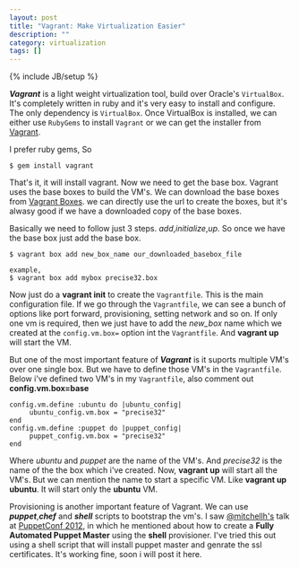 ```yaml
---
layout: post
title: "Vagrant: Make Virtualization Easier"
description: ""
category: virtualization 
tags: []
---
```

{% include JB/setup %}

***Vagrant*** is a light weight virtualization tool, build over Oracle's `VirtualBox`. It's completely written in ruby and it's very easy to install and configure. The only dependency is `VirtualBox`. Once VirtualBox is installed, we can either use `RubyGems` to install `Vagrant` or we can get the installer from [Vagrant](http://downloads.vagrantup.com/). 

I prefer ruby gems, So

	$ gem install vagrant

That's it, it will install vagrant. Now we need to get the base box. Vagrant uses the base boxes to build the VM's. We can download the base boxes from [Vagrant Boxes](http://www.vagrantbox.es/). we can directly use the url to create the boxes, but it's alwasy good if we have a downloaded copy of the base boxes.

Basically we need to follow just 3 steps. *add*,*initialize*,*up*. So once we have the base box just add the base box.

	$ vagrant box add new_box_name our_downloaded_basebox_file

	example,
	$ vagrant box add mybox precise32.box

Now just do a **vagrant init** to create the `Vagrantfile`. This is the main configuration file. If we go through the `Vagrantfile`, we can see a bunch of options like port forward, provisioning, setting network and so on. If only one vm is required, then we just have to add the *new_box* name which we created at the `config.vm.box=` option int the `Vagrantfile`. And **vagrant up** will start the VM.

But one of the most important feature of ***Vagrant*** is it suports multiple VM's over one single box. But we have to define those VM's in the `Vagrantfile`. Below i've defined two VM's in my `Vagrantfile`, also comment out **config.vm.box=base**

	config.vm.define :ubuntu do |ubuntu_config|
    	 ubuntu_config.vm.box = "precise32"
	end
	config.vm.define :puppet do |puppet_config|
    	 puppet_config.vm.box = "precise32"
	end
Where *ubuntu* and *puppet* are the name of the VM's. And *precise32* is the name of the the box which i've created. Now, **vagrant up** will start all the VM's. But we can mention the name to start a specific VM. Like **vagrant up ubuntu**. It will start only the **ubuntu** VM.

Provisioning is another important feature of Vagrant. We can use ***puppet***,***chef*** and ***shell*** scripts to bootstrap the vm's. I saw [@mitchellh's](https://twitter.com/mitchellh) talk at [PuppetConf 2012](http://www.youtube.com/watch?v=UTQQggVx4sI&feature=BFa&list=PLV86BgbREluVFB73Wwqp_tCbw5Z9TMLX1), in which he mentioned about how to create a **Fully Automated Puppet Master** using the **shell** provisioner. I've tried this out using a shell script that will install puppet master and genrate the ssl certificates. It's working fine, soon i will post it here.
